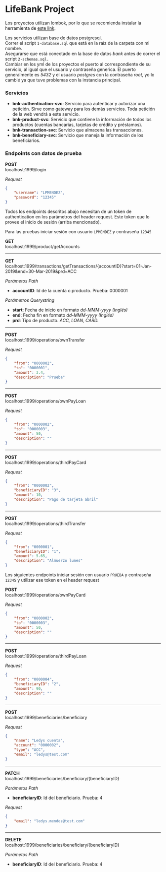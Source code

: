 # LifeBank Project
Los proyectos utilizan lombok, por lo que se recomienda instalar la herramienta de [este link](https://projectlombok.org/download).
 
Los servicios utilizan base de datos postgresql.<br>
Correr el script `1-database.sql` que está en la raíz de la carpeta con mi nombre.<br>
Asegurarse que está conectado en la base de datos *bank* antes de correr el script `2-schemas.sql.`<br>
Cambiar en los yml de los proyectos el puerto al correspondiente de su servicio, al igual que el usuario y contraseña generica. El puerto generalmente es *5432* y el usuario  *postgres* con la contraseña *root*, yo lo cambié ya que tuve problemas con la instancia principal.

### Servicios
* **bnk-authentication-svc**: Servicio para autenticar y autorizar una petición. Sirve como gateway para los demás servicios. Toda petición de la web vendrá a este servicio.
* **bnk-product-svc**: Servicio que contiene la información de todos los productos (cuentas bancarias, tarjetas de crédito y préstamos).
* **bnk-transaction-svc**: Servicio que almacena las transacciones.
* **bnk-beneficiary-svc**: Servicio que maneja la información de los beneficiarios.

### Endpoints con datos de prueba
**POST**<br>
localhost:1999/login

*Request*
```json
{
	"username": "LPMENDEZ",
	"password": "12345"
}
```

Todos los endpoints descritos abajo necesitan de un token de authentication en los parámetros del header request.
Este token que lo provee el inicio de sesión (arriba mencionado).

Para las pruebas iniciar sesión con usuario `LPMENDEZ` y contraseña `12345`

**GET**<br>
localhost:1999/product/getAccounts

----------------------------------

**GET**<br>
localhost:1999/transactions/getTransactions/{accountID}?start=01-Jan-2019&end=30-Mar-2019&prd=ACC<br>

*Parámetos Path*
* **accountID**: Id de la cuenta o producto. Prueba: 0000001<br>

*Parámetros Querystring*
* **start**: Fecha de inicio en formato *dd-MMM-yyyy (Inglés)*
* **end**: Fecha fin en formato *dd-MMM-yyyy (Inglés)*
* **prd**: Tipo de producto. *ACC, LOAN, CARD.*

----------------------------------

**POST**<br>
localhost:1999/operations/ownTransfer

*Request*
```json
{
	"from": "0000002",
	"to": "0000001",
	"amount": 3.4,
	"description": "Prueba"
}
```

----------------------------------

**POST**<br>
localhost:1999/operations/ownPayLoan<br>

*Request*
```json
{
	"from": "0000002",
	"to": "0000003",
	"amount": 50,
	"description": ""
}
```

----------------------------------

**POST**<br>
localhost:1999/operations/thirdPayCard

*Request*
```json
{
	"from": "0000002",
	"beneficiaryID": "3",
	"amount": 10,
	"description": "Pago de tarjeta abril"
}
```

----------------------------------

**POST**<br>
localhost:1999/operations/thirdTransfer

*Request*
```json
{
	"from": "0000001",
	"beneficiaryID": "1",
	"amount": 5.65,
	"description": "Almuerzo lunes"
}
```


Los siguientes endpoints iniciar sesión con usuario `PRUEBA` y contraseña `12345` y utilizar ese token en el header request

**POST**<br>
localhost:1999/operations/ownPayCard

*Request*
```json
{
	"from": "0000002",
	"to": "0000003",
	"amount": 50,
	"description": ""
}
```

----------------------------------

**POST**<br>
localhost:1999/operations/thirdPayLoan

*Request*
```json
{
    "from": "0000004",
    "beneficiaryID": "2",
    "amount": 90,
    "description": ""
}
```

----------------------------------

**POST**<br>
localhost:1999/beneficiaries/beneficiary

*Request*
```json
{
	"name": "Ledys cuenta",
	"account": "0000002",
	"type": "ACC",
	"email": "ledys@test.com"
}
```

----------------------------------

**PATCH**<br>
localhost:1999/beneficiaries/beneficiary/{beneficiaryID}

*Parámetos Path*
* **beneficiaryID**: Id del beneficiario. Prueba: 4

*Request*
```json
{
	"email": "ledys.mendez@test.com"
}
```

----------------------------------

**DELETE**<br>
localhost:1999/beneficiaries/beneficiary/{beneficiaryID}

*Parámetos Path*
* **beneficiaryID**: Id del beneficiario. Prueba: 4
